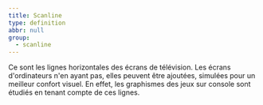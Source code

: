 ```yaml
---
title: Scanline
type: definition
abbr: null
group:
  - scanline
---
```

Ce sont les lignes horizontales des écrans de télévision. Les écrans d'ordinateurs n'en ayant pas, elles peuvent être ajoutées, simulées pour un meilleur confort visuel. En effet, les graphismes des jeux sur console sont étudiés en tenant compte de ces lignes.

